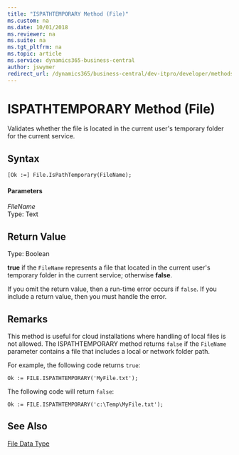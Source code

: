 ```yaml
---
title: "ISPATHTEMPORARY Method (File)"
ms.custom: na
ms.date: 10/01/2018
ms.reviewer: na
ms.suite: na
ms.tgt_pltfrm: na
ms.topic: article
ms.service: dynamics365-business-central
author: jswymer
redirect_url: /dynamics365/business-central/dev-itpro/developer/methods-auto/library
---
```


# ISPATHTEMPORARY Method (File)

Validates whether the file is located in the current user's temporary folder for the current service.

## Syntax

``` 
[Ok :=] File.IsPathTemporary(FileName);
``` 

#### Parameters  

*FileName*  
Type: Text  

## Return Value  
Type: Boolean
 
**true** if the `FileName` represents a file that located in the current user's temporary folder in the current service; otherwise **false**. 

If you omit the return value, then a run-time error occurs if `false`. If you include a return value, then you must handle the error.

## Remarks  
This method is useful for cloud installations where handling of local files is not allowed. The ISPATHTEMPORARY method returns `false` if the `FileName` parameter contains a file that includes a local or network folder path.

For example, the following code returns `true`: 

```
Ok := FILE.ISPATHTEMPORARY('MyFile.txt');
```

The following code will return `false`:

```
Ok := FILE.ISPATHTEMPORARY('c:\Temp\MyFile.txt');
```

## See Also  
 [File Data Type](../datatypes/devenv-File-Data-Type.md)
